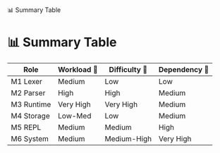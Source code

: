 📊 Summary Table
# 📊 Summary Table

| Role       | Workload 🧱     | Difficulty 🤯     | Dependency 🔗   |
|------------|----------------|-------------------|-----------------|
| M1 Lexer   | Medium          | Low               | Low             |
| M2 Parser  | High            | High              | Medium          |
| M3 Runtime | Very High       | Very High         | Medium          |
| M4 Storage | Low-Med         | Low               | Medium          |
| M5 REPL    | Medium          | Medium            | High            |
| M6 System  | Medium          | Medium-High       | Very High       |

